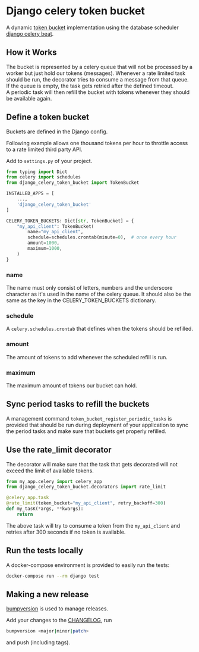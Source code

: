 # Django celery token bucket

A dynamic [token bucket](https://medium.com/analytics-vidhya/celery-throttling-setting-rate-limit-for-queues-5b5bf16c73ce) implementation using the database scheduler [django celery beat](https://github.com/celery/django-celery-beat).

## How it Works

The bucket is represented by a celery queue that will not be processed by a worker but just hold our tokens (messages). 
Whenever a rate limited task should be run, the decorator tries to consume a message from that queue. If the queue is empty, the task gets retried after the defined timeout.  
A periodic task will then refill the bucket with tokens whenever they should be available again.

## Define a token bucket

Buckets are defined in the Django config.

Following example allows one thousand tokens per hour to throttle access to a rate limited third party API.

Add to `settings.py` of your project.
```python
from typing import Dict
from celery import schedules
from django_celery_token_bucket import TokenBucket

INSTALLED_APPS = [
    ...,
    'django_celery_token_bucket'
]

CELERY_TOKEN_BUCKETS: Dict[str, TokenBucket] = {
    "my_api_client": TokenBucket(
        name="my_api_client",
        schedule=schedules.crontab(minute=0),  # once every hour
        amount=1000,
        maximum=1000,
    )
}
```

### name

The name must only consist of letters, numbers and the underscore character as it's used in the name of the celery queue.
It should also be the same as the key in the CELERY_TOKEN_BUCKETS dictionary.

### schedule

A `celery.schedules.crontab` that defines when the tokens should be refilled.

### amount

The amount of tokens to add whenever the scheduled refill is run.

### maximum

The maximum amount of tokens our bucket can hold.

## Sync period tasks to refill the buckets

A management command `token_bucket_register_periodic_tasks` is provided that should be run during deployment of your application to sync the period tasks and make sure that buckets get properly refilled.

## Use the rate_limit decorator

The decorator will make sure that the task that gets decorated will not exceed the limit of available tokens.

```python
from my_app.celery import celery_app
from django_celery_token_bucket.decorators import rate_limit

@celery_app.task
@rate_limit(token_bucket="my_api_client", retry_backoff=300)
def my_tasK(*args, **kwargs):
    return
```

The above task will try to consume a token from the `my_api_client` and retries after 300 seconds if no token is available.

## Run the tests locally

A docker-compose environment is provided to easily run the tests:

```bash
docker-compose run --rm django test
```

## Making a new release

[bumpversion](https://github.com/peritus/bumpversion) is used to manage releases.

Add your changes to the [CHANGELOG](./CHANGELOG.md), run
```bash
bumpversion <major|minor|patch>
```
and push (including tags).
